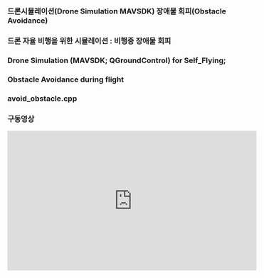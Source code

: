 ### 드론시뮬레이션(Drone Simulation MAVSDK) 장애물 회피(Obstacle Avoidance)
 
### 드론 자율 비행을 위한 시뮬레이션 : 비행중 장애물 회피
### Drone Simulation (MAVSDK; QGroundControl) for Self_Flying;
### Obstacle Avoidance during flight
 
### avoid_obstacle.cpp

### 구동영상 

<iframe width="560" height="315" src="https://https://youtu.be/Q65plF_o28U" frameborder="0" allow="accelerometer; autoplay; clipboard-write; encrypted-media; gyroscope; picture-in-picture" allowfullscreen></iframe> 


